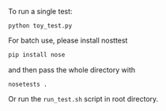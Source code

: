 To run a single test:
```
python toy_test.py
```

For batch use, please install nosttest 
```sh
pip install nose
```
and then pass the whole directory with

```
nosetests .
```

Or run the `run_test.sh` script in root directory.

